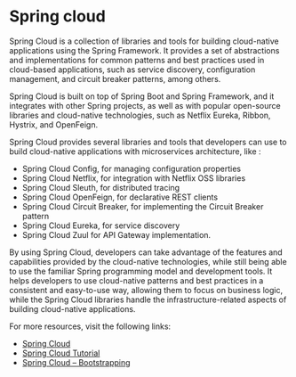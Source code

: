 # Spring cloud

Spring Cloud is a collection of libraries and tools for building cloud-native applications using the Spring Framework. It provides a set of abstractions and implementations for common patterns and best practices used in cloud-based applications, such as service discovery, configuration management, and circuit breaker patterns, among others.

Spring Cloud is built on top of Spring Boot and Spring Framework, and it integrates with other Spring projects, as well as with popular open-source libraries and cloud-native technologies, such as Netflix Eureka, Ribbon, Hystrix, and OpenFeign.

Spring Cloud provides several libraries and tools that developers can use to build cloud-native applications with microservices architecture, like :

- Spring Cloud Config, for managing configuration properties
- Spring Cloud Netflix, for integration with Netflix OSS libraries
- Spring Cloud Sleuth, for distributed tracing
- Spring Cloud OpenFeign, for declarative REST clients
- Spring Cloud Circuit Breaker, for implementing the Circuit Breaker pattern
- Spring Cloud Eureka, for service discovery
- Spring Cloud Zuul for API Gateway implementation.

By using Spring Cloud, developers can take advantage of the features and capabilities provided by the cloud-native technologies, while still being able to use the familiar Spring programming model and development tools. It helps developers to use cloud-native patterns and best practices in a consistent and easy-to-use way, allowing them to focus on business logic, while the Spring Cloud libraries handle the infrastructure-related aspects of building cloud-native applications.

For more resources, visit the following links:

- [Spring Cloud](https://spring.io/projects/spring-cloud)
- [Spring Cloud Tutorial](https://www.javatpoint.com/spring-cloud)
- [Spring Cloud – Bootstrapping](https://www.baeldung.com/spring-cloud-bootstrapping)
